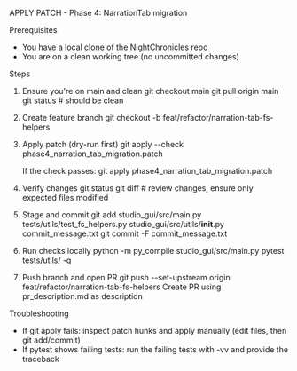 APPLY PATCH - Phase 4: NarrationTab migration

Prerequisites
- You have a local clone of the NightChronicles repo
- You are on a clean working tree (no uncommitted changes)

Steps
1) Ensure you're on main and clean
   git checkout main
   git pull origin main
   git status  # should be clean

2) Create feature branch
   git checkout -b feat/refactor/narration-tab-fs-helpers

3) Apply patch (dry-run first)
   git apply --check phase4_narration_tab_migration.patch

   If the check passes:
   git apply phase4_narration_tab_migration.patch

4) Verify changes
   git status
   git diff   # review changes, ensure only expected files modified

5) Stage and commit
   git add studio_gui/src/main.py tests/utils/test_fs_helpers.py studio_gui/src/utils/__init__.py commit_message.txt
   git commit -F commit_message.txt

6) Run checks locally
   python -m py_compile studio_gui/src/main.py
   pytest tests/utils/ -q

7) Push branch and open PR
   git push --set-upstream origin feat/refactor/narration-tab-fs-helpers
   Create PR using pr_description.md as description

Troubleshooting
- If git apply fails: inspect patch hunks and apply manually (edit files, then git add/commit)
- If pytest shows failing tests: run the failing tests with -vv and provide the traceback

